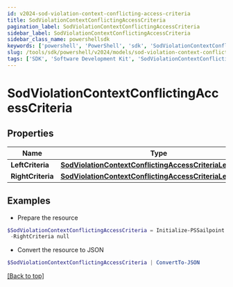 ```yaml
---
id: v2024-sod-violation-context-conflicting-access-criteria
title: SodViolationContextConflictingAccessCriteria
pagination_label: SodViolationContextConflictingAccessCriteria
sidebar_label: SodViolationContextConflictingAccessCriteria
sidebar_class_name: powershellsdk
keywords: ['powershell', 'PowerShell', 'sdk', 'SodViolationContextConflictingAccessCriteria', 'V2024SodViolationContextConflictingAccessCriteria'] 
slug: /tools/sdk/powershell/v2024/models/sod-violation-context-conflicting-access-criteria
tags: ['SDK', 'Software Development Kit', 'SodViolationContextConflictingAccessCriteria', 'V2024SodViolationContextConflictingAccessCriteria']
---
```



# SodViolationContextConflictingAccessCriteria

## Properties

Name | Type | Description | Notes
------------ | ------------- | ------------- | -------------
**LeftCriteria** | [**SodViolationContextConflictingAccessCriteriaLeftCriteria**](sod-violation-context-conflicting-access-criteria-left-criteria) |  | [optional] 
**RightCriteria** | [**SodViolationContextConflictingAccessCriteriaLeftCriteria**](sod-violation-context-conflicting-access-criteria-left-criteria) |  | [optional] 

## Examples

- Prepare the resource
```powershell
$SodViolationContextConflictingAccessCriteria = Initialize-PSSailpoint.V2024SodViolationContextConflictingAccessCriteria  -LeftCriteria null `
 -RightCriteria null
```

- Convert the resource to JSON
```powershell
$SodViolationContextConflictingAccessCriteria | ConvertTo-JSON
```


[[Back to top]](#) 

